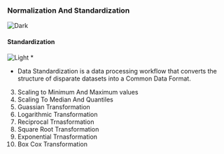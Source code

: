 
### Normalization And Standardization
 ![Dark](https://user-images.githubusercontent.com/12748752/126914729-75e0fed5-fdaa-4216-81c8-719340e80694.png)

#### Standardization

![Light](https://user-images.githubusercontent.com/12748752/126914730-b5b13ba9-4d20-4ebf-b0ed-231af4c8b984.png)
* 
* Data Standardization is a data processing workflow that converts the structure of disparate datasets into a Common Data Format.



3. Scaling to Minimum And Maximum values
4. Scaling To Median And Quantiles
5. Guassian Transformation
6. Logarithmic Transformation
7. Reciprocal Trnasformation
8. Square Root Transformation
9. Exponential Trnasformation
10. Box Cox Transformation

